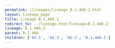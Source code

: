 ```yaml
---
permalink: /lineages/lineage_B.1.466.2.html
layout: lineage_page
title: Lineage B.1.466.2
redirect_to: ../lineage.html?lineage=B.1.466.2
lineage: B.1.466.2
parent: B.1.466
children: ['AU.1', 'AU.2', 'AU.3', 'B.1.466.2']
---
```

